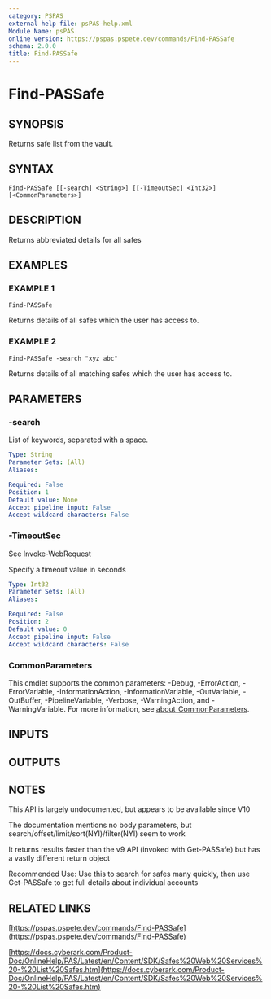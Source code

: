 ```yaml
---
category: PSPAS
external help file: psPAS-help.xml
Module Name: psPAS
online version: https://pspas.pspete.dev/commands/Find-PASSafe
schema: 2.0.0
title: Find-PASSafe
---
```


# Find-PASSafe

## SYNOPSIS
Returns safe list from the vault.

## SYNTAX

```
Find-PASSafe [[-search] <String>] [[-TimeoutSec] <Int32>] [<CommonParameters>]
```

## DESCRIPTION
Returns abbreviated details for all safes

## EXAMPLES

### EXAMPLE 1
```
Find-PASSafe
```

Returns details of all safes which the user has access to.

### EXAMPLE 2
```
Find-PASSafe -search "xyz abc"
```

Returns details of all matching safes which the user has access to.

## PARAMETERS

### -search
List of keywords, separated with a space.

```yaml
Type: String
Parameter Sets: (All)
Aliases:

Required: False
Position: 1
Default value: None
Accept pipeline input: False
Accept wildcard characters: False
```

### -TimeoutSec
See Invoke-WebRequest

Specify a timeout value in seconds

```yaml
Type: Int32
Parameter Sets: (All)
Aliases:

Required: False
Position: 2
Default value: 0
Accept pipeline input: False
Accept wildcard characters: False
```

### CommonParameters
This cmdlet supports the common parameters: -Debug, -ErrorAction, -ErrorVariable, -InformationAction, -InformationVariable, -OutVariable, -OutBuffer, -PipelineVariable, -Verbose, -WarningAction, and -WarningVariable. For more information, see [about_CommonParameters](http://go.microsoft.com/fwlink/?LinkID=113216).

## INPUTS

## OUTPUTS

## NOTES
This API is largely undocumented, but appears to be available since V10

The documentation mentions no body parameters, but search/offset/limit/sort(NYI)/filter(NYI) seem to work

It returns results faster than the v9 API (invoked with Get-PASSafe) but has a vastly different return object

Recommended Use:  Use this to search for safes many quickly, then use Get-PASSafe to get full details about individual accounts

## RELATED LINKS

[https://pspas.pspete.dev/commands/Find-PASSafe](https://pspas.pspete.dev/commands/Find-PASSafe)

[https://docs.cyberark.com/Product-Doc/OnlineHelp/PAS/Latest/en/Content/SDK/Safes%20Web%20Services%20-%20List%20Safes.htm](https://docs.cyberark.com/Product-Doc/OnlineHelp/PAS/Latest/en/Content/SDK/Safes%20Web%20Services%20-%20List%20Safes.htm)

